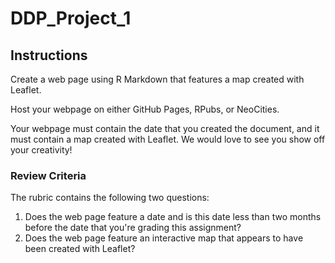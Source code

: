 # DDP_Project_1

## Instructions
Create a web page using R Markdown that features a map created with Leaflet.

Host your webpage on either GitHub Pages, RPubs, or NeoCities.

Your webpage must contain the date that you created the document, and it must contain a map created with Leaflet. We would love to see you show off your creativity!

### Review Criteria   
The rubric contains the following two questions:

1. Does the web page feature a date and is this date less than two months before the date that you're grading this assignment?
2. Does the web page feature an interactive map that appears to have been created with Leaflet?